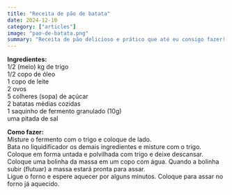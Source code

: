 ```yaml
---
title: "Receita de pão de batata"
date: 2024-12-10
category: ["articles"]
image: "pao-de-batata.png"
summary: "Receita de pão delicioso e prático que até eu consigo fazer! Essa receita eu aprendi com o Paulo Henrique, de Santa Maria do Pará (PA)."
---
```


**Ingredientes:**  
1/2 (meio) kg de trigo  
1/2 copo de óleo  
1 copo de leite  
2 ovos  
5 colheres (sopa) de açúcar  
2 batatas médias cozidas  
1 saquinho de fermento granulado (10g)  
uma pitada de sal

**Como fazer:**  
Misture o fermento com o trigo e coloque de lado.  
Bata no liquidificador os demais ingredientes e misture com o trigo.  
Coloque em forma untada e polvilhada com trigo e deixe descansar.  
Coloque uma bolinha da massa em um copo com água. Quando a bolinha subir (flutuar) a massa estará pronta para assar.  
Ligue o forno e espere aquecer por alguns minutos. Coloque para assar no forno já aquecido.